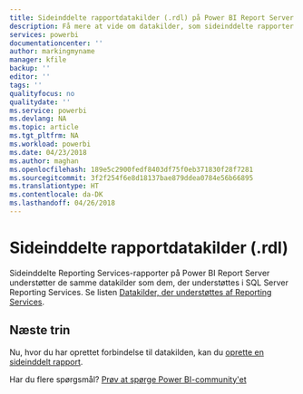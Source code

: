 ```yaml
---
title: Sideinddelte rapportdatakilder (.rdl) på Power BI Report Server
description: Få mere at vide om datakilder, som sideinddelte rapporter (.rdl) kan oprette forbindelse til på Power BI Report Server.
services: powerbi
documentationcenter: ''
author: markingmyname
manager: kfile
backup: ''
editor: ''
tags: ''
qualityfocus: no
qualitydate: ''
ms.service: powerbi
ms.devlang: NA
ms.topic: article
ms.tgt_pltfrm: NA
ms.workload: powerbi
ms.date: 04/23/2018
ms.author: maghan
ms.openlocfilehash: 189e5c2900fedf8403df75f0eb371830f28f7281
ms.sourcegitcommit: 3f2f254f6e8d18137bae879ddea0784e56b66895
ms.translationtype: HT
ms.contentlocale: da-DK
ms.lasthandoff: 04/26/2018
---
```

# <a name="paginated-report-rdl-data-sources"></a>Sideinddelte rapportdatakilder (.rdl)
Sideinddelte Reporting Services-rapporter på Power BI Report Server understøtter de samme datakilder som dem, der understøttes i SQL Server Reporting Services. Se listen [Datakilder, der understøttes af Reporting Services](https://docs.microsoft.com/sql/reporting-services/report-data/data-sources-supported-by-reporting-services-ssrs).

## <a name="next-steps"></a>Næste trin
Nu, hvor du har oprettet forbindelse til datakilden, kan du [oprette en sideinddelt rapport](quickstart-create-paginated-report.md).  


Har du flere spørgsmål? [Prøv at spørge Power BI-community'et](https://community.powerbi.com/)

